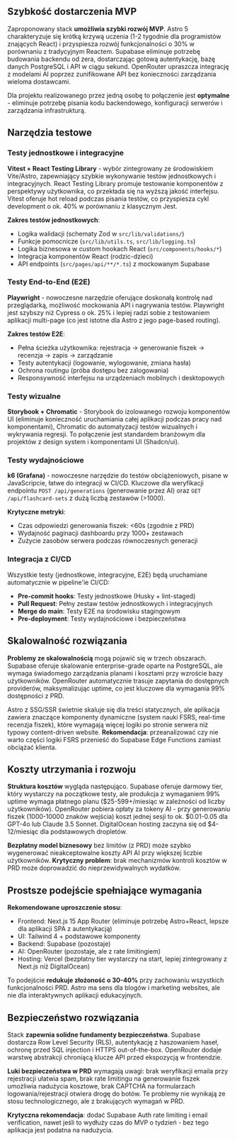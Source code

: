 ## Szybkość dostarczenia MVP

Zaproponowany stack **umożliwia szybki rozwój MVP**. Astro 5 charakteryzuje się krótką krzywą uczenia (1-2 tygodnie dla programistów znających React) i przyspiesza rozwój funkcjonalności o 30% w porównaniu z tradycyjnym Reactem. Supabase eliminuje potrzebę budowania backendu od zera, dostarczając gotową autentykację, bazę danych PostgreSQL i API w ciągu sekund. OpenRouter upraszcza integrację z modelami AI poprzez zunifikowane API bez konieczności zarządzania wieloma dostawcami.

Dla projektu realizowanego przez jedną osobę to połączenie jest **optymalne** - eliminuje potrzebę pisania kodu backendowego, konfiguracji serwerów i zarządzania infrastrukturą.

## Narzędzia testowe

### Testy jednostkowe i integracyjne

**Vitest + React Testing Library** - wybór zintegrowany ze środowiskiem Vite/Astro, zapewniający szybkie wykonywanie testów jednostkowych i integracyjnych. React Testing Library promuje testowanie komponentów z perspektywy użytkownika, co przekłada się na wyższą jakość interfejsu. Vitest oferuje hot reload podczas pisania testów, co przyspiesza cykl development o ok. 40% w porównaniu z klasycznym Jest.

**Zakres testów jednostkowych**:

- Logika walidacji (schematy Zod w `src/lib/validations/`)
- Funkcje pomocnicze (`src/lib/utils.ts`, `src/lib/logging.ts`)
- Logika biznesowa w custom hookach React (`src/components/hooks/*`)
- Integracja komponentów React (rodzic-dzieci)
- API endpoints (`src/pages/api/**/*.ts`) z mockowanym Supabase

### Testy End-to-End (E2E)

**Playwright** - nowoczesne narzędzie oferujące doskonałą kontrolę nad przeglądarką, możliwość mockowania API i nagrywania testów. Playwright jest szybszy niż Cypress o ok. 25% i lepiej radzi sobie z testowaniem aplikacji multi-page (co jest istotne dla Astro z jego page-based routing).

**Zakres testów E2E**:

- Pełna ścieżka użytkownika: rejestracja → generowanie fiszek → recenzja → zapis → zarządzanie
- Testy autentykacji (logowanie, wylogowanie, zmiana hasła)
- Ochrona routingu (próba dostępu bez zalogowania)
- Responsywność interfejsu na urządzeniach mobilnych i desktopowych

### Testy wizualne

**Storybook + Chromatic** - Storybook do izolowanego rozwoju komponentów UI (eliminuje konieczność uruchamiania całej aplikacji podczas pracy nad komponentami), Chromatic do automatyzacji testów wizualnych i wykrywania regresji. To połączenie jest standardem branżowym dla projektów z design system i komponentami UI (Shadcn/ui).

### Testy wydajnościowe

**k6 (Grafana)** - nowoczesne narzędzie do testów obciążeniowych, pisane w JavaScripcie, łatwe do integracji w CI/CD. Kluczowe dla weryfikacji endpointu `POST /api/generations` (generowanie przez AI) oraz `GET /api/flashcard-sets` z dużą liczbą zestawów (>1000).

**Krytyczne metryki**:

- Czas odpowiedzi generowania fiszek: <60s (zgodnie z PRD)
- Wydajność paginacji dashboardu przy 1000+ zestawach
- Zużycie zasobów serwera podczas równoczesnych generacji

### Integracja z CI/CD

Wszystkie testy (jednostkowe, integracyjne, E2E) będą uruchamiane automatycznie w pipeline'ie CI/CD:

- **Pre-commit hooks**: Testy jednostkowe (Husky + lint-staged)
- **Pull Request**: Pełny zestaw testów jednostkowych i integracyjnych
- **Merge do main**: Testy E2E na środowisku stagingowym
- **Pre-deployment**: Testy wydajnościowe i bezpieczeństwa

## Skalowalność rozwiązania

**Problemy ze skalowalnością** mogą pojawić się w trzech obszarach. Supabase oferuje skalowanie enterprise-grade oparte na PostgreSQL, ale wymaga świadomego zarządzania planami i kosztami przy wzroście bazy użytkowników. OpenRouter automatycznie trasuje zapytania do dostępnych providerów, maksymalizując uptime, co jest kluczowe dla wymagania 99% dostępności z PRD.

Astro z SSG/SSR świetnie skaluje się dla treści statycznych, ale aplikacja zawiera znaczące komponenty dynamiczne (system nauki FSRS, real-time recenzja fiszek), które wymagają więcej logiki po stronie serwera niż typowy content-driven website. **Rekomendacja**: przeanalizować czy nie warto części logiki FSRS przenieść do Supabase Edge Functions zamiast obciążać klienta.

## Koszty utrzymania i rozwoju

**Struktura kosztów** wygląda następująco. Supabase oferuje darmowy tier, który wystarczy na początkowe testy, ale produkcja z wymaganiem 99% uptime wymaga płatnego planu (\$25-599+/miesiąc w zależności od liczby użytkowników). OpenRouter pobiera opłaty za tokeny AI - przy generowaniu fiszek (1000-10000 znaków wejścia) koszt jednej sesji to ok. \$0.01-0.05 dla GPT-4o lub Claude 3.5 Sonnet. DigitalOcean hosting zaczyna się od \$4-12/miesiąc dla podstawowych dropletów.

**Bezpłatny model biznesowy** bez limitów (z PRD) może szybko wygenerować nieakceptowalne koszty API AI przy większej liczbie użytkowników. **Krytyczny problem**: brak mechanizmów kontroli kosztów w PRD może doprowadzić do nieprzewidywalnych wydatków.

## Prostsze podejście spełniające wymagania

**Rekomendowane uproszczenie stosu**:

- Frontend: Next.js 15 App Router (eliminuje potrzebę Astro+React, lepsze dla aplikacji SPA z autentykacją)
- UI: Tailwind 4 + podstawowe komponenty
- Backend: Supabase (pozostaje)
- AI: OpenRouter (pozostaje, ale z rate limitingiem)
- Hosting: Vercel (bezpłatny tier wystarczy na start, lepiej zintegrowany z Next.js niż DigitalOcean)

To podejście **redukuje złożoność o 30-40%** przy zachowaniu wszystkich funkcjonalności PRD. Astro ma sens dla blogów i marketing websites, ale nie dla interaktywnych aplikacji edukacyjnych.

## Bezpieczeństwo rozwiązania

Stack **zapewnia solidne fundamenty bezpieczeństwa**. Supabase dostarcza Row Level Security (RLS), autentykację z haszowaniem haseł, ochronę przed SQL injection i HTTPS out-of-the-box. OpenRouter dodaje warstwę abstrakcji chroniącą klucze API przed ekspozycją w frontendzie.

**Luki bezpieczeństwa w PRD** wymagają uwagi: brak weryfikacji emaila przy rejestracji ułatwia spam, brak rate limitingu na generowanie fiszek umożliwia nadużycia kosztowe, brak CAPTCHA na formularzach logowania/rejestracji otwiera drogę do botów. Te problemy nie wynikają ze stosu technologicznego, ale z brakujących wymagań w PRD.

**Krytyczna rekomendacja**: dodać Supabase Auth rate limiting i email verification, nawet jeśli to wydłuży czas do MVP o tydzień - bez tego aplikacja jest podatna na nadużycia.
